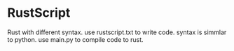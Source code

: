 # RustScript
Rust with different syntax. use rustscript.txt to write code. syntax is simmlar to python. use main.py to compile code to rust.
